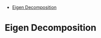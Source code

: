 <!--ts-->
   * [Eigen Decomposition](#eigen-decomposition)

<!-- Added by: gil_diy, at: Thu 15 Jul 2021 13:34:31 IDT -->

<!--te-->


# Eigen Decomposition

